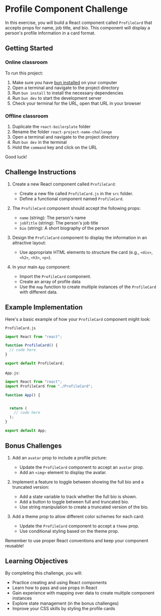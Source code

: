 # Profile Component Challenge

In this exercise, you will build a React component called `ProfileCard` that accepts props for name, job title, and bio. This component will display a person's profile information in a card format.

## Getting Started

### Online classroom

To run this project:

1. Make sure you have [bun installed](https://bun.sh/docs/installation) on your computer
2. Open a terminal and navigate to the project directory
3. Run `bun install` to install the necessary dependencies
4. Run `bun dev` to start the development server
5. Check your terminal for the URL, open that URL in your browser

### Offline classroom

1. Duplicate the `react-boilerplate` folder
2. Rename the folder `react-project-name-challenge`
3. Open a terminal and navigate to the project directory
4. Run `bun dev` in the terminal
5. Hold the `command` key and click on the URL

Good luck!

## Challenge Instructions

1. Create a new React component called `ProfileCard`:

   - Create a new file called `ProfileCard.js` in the `src` folder.
   - Define a functional component named `ProfileCard`.

2. The `ProfileCard` component should accept the following props:

   - `name` (string): The person's name
   - `jobTitle` (string): The person's job title
   - `bio` (string): A short biography of the person

3. Design the `ProfileCard` component to display the information in an attractive layout:

   - Use appropriate HTML elements to structure the card (e.g., `<div>`, `<h2>`, `<h3>`, `<p>`).

4. In your main `App` component:
   - Import the `ProfileCard` component.
   - Create an array of profile data
   - Use the `map` function to create multiple instances of the `ProfileCard` with different data.

## Example Implementation

Here's a basic example of how your `ProfileCard` component might look:

`ProfileCard.js`

```jsx
import React from "react";

function ProfileCard() {
  // code here
}

export default ProfileCard;
```

`App.js`:

```jsx
import React from "react";
import ProfileCard from "./ProfileCard";

function App() {


  return (
    // code here
  );
}

export default App;
```

## Bonus Challenges

1. Add an `avatar` prop to include a profile picture:

   - Update the `ProfileCard` component to accept an `avatar` prop.
   - Add an `<img>` element to display the avatar.

2. Implement a feature to toggle between showing the full bio and a truncated version:

   - Add a state variable to track whether the full bio is shown.
   - Add a button to toggle between full and truncated bio.
   - Use string manipulation to create a truncated version of the bio.

3. Add a theme prop to allow different color schemes for each card:
   - Update the `ProfileCard` component to accept a `theme` prop.
   - Use conditional styling based on the theme prop.

Remember to use proper React conventions and keep your component reusable!

## Learning Objectives

By completing this challenge, you will:

- Practice creating and using React components
- Learn how to pass and use props in React
- Gain experience with mapping over data to create multiple component instances
- Explore state management (in the bonus challenges)
- Improve your CSS skills by styling the profile cards
